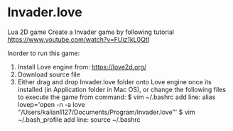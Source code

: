 # Invader.love
Lua 2D game
Create a Invader game by following tutorial https://www.youtube.com/watch?v=FUiz1kL0QtI


Inorder to run this game:
1. Install Love engine from: https://love2d.org/
2. Download source file
3. Either drag and drop Invader.love folder onto Love engine once its installed (in Application folder in Mac OS), or change the following files to execute the game from command:
$ vim ~/.bashrc
	add line: alias lovep='open -n -a love "/Users/kalian1127/Documents/Program/Invader.love"'
$ vim ~/.bash_profile
	add line: source ~/.bashrc
